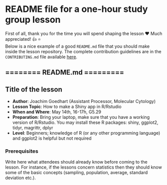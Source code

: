 # README file for a one-hour study group lesson
First of all, thank you for the time you will spend shaping the lesson :heart: Much appreciated! :+1: :star:  
Below is a nice example of a good `README.md` file that you should make inside the lesson repository. The complete contribution guidelines are in the `CONTRIBUTING.md` file available [here](https://github.com/ScienceParkStudyGroup/studyGroup/blob/gh-pages/CONTRIBUTING.md).


## ======== README.md =========

## Title of the lesson

- **Author**: Joachim Goedhart (Assistant Processor, Molecular Cytology)
- **Lesson Topic**: How to make a Shiny app in R/Rstudio
- **When and Where**: May 14th, 16-17h, G5.29
- **Preparation**: Bring your laptop, make sure that you have a working version of R/Rstudio. You may install these R packages: shiny, ggplot2, tidyr, magrittr, dplyr
- **Level**: Beginners; knowledge of R (or any other programming language) and ggplot2 is helpful but not required

### Prerequisites 
Write here what attendees should already know before coming to the lesson. For instance, if the lessons concern statistics then they should know some of the basic concepts (sampling, population, average, standard deviation etc.).

